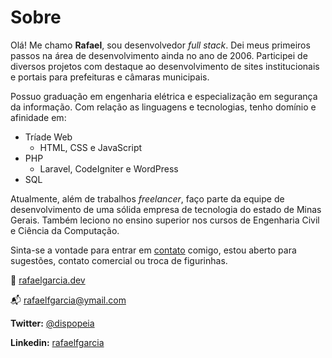 # Sobre
Olá! Me chamo **Rafael**, sou desenvolvedor  _full stack_. Dei meus primeiros passos na área de desenvolvimento ainda no ano de 2006. Participei de diversos projetos com destaque ao desenvolvimento de sites institucionais e portais para prefeituras e câmaras municipais.

Possuo graduação em engenharia elétrica e especialização em segurança da informação. Com relação as linguagens e tecnologias, tenho domínio e afinidade em:

-   Tríade Web
    -   HTML, CSS e JavaScript
-   PHP
    -   Laravel, CodeIgniter e WordPress
-   SQL

Atualmente, além de trabalhos  _freelancer_, faço parte da equipe de desenvolvimento de uma sólida empresa de tecnologia do estado de Minas Gerais. Também leciono no ensino superior nos cursos de Engenharia Civil e Ciência da Computação.

Sinta-se a vontade para entrar em  [contato](https://rafaelgarcia.dev/contato)  comigo, estou aberto para sugestões, contato comercial ou troca de figurinhas.

:link: [rafaelgarcia.dev](https://rafaelgarcia.dev)

:mailbox_with_mail: rafaelfgarcia@ymail.com

**Twitter:** [@dispopeia](https://twitter.com/dispopeia)

**Linkedin:** [rafaelfgarcia](https://linkedin.com/in/rafaelfgarcia/)
